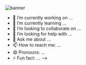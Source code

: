 ![banner](https://github.com/Samyog2312/Samyog2312/assets/55477993/e2b2b800-5abb-4a9c-862d-d00a097ec7c2)


- 🔭 I’m currently working on ...
- 🌱 I’m currently learning ...
- 👯 I’m looking to collaborate on ...
- 🤔 I’m looking for help with ...
- 💬 Ask me about ...
- 📫 How to reach me: ...
- 😄 Pronouns: ...
- ⚡ Fun fact: ...
-->
